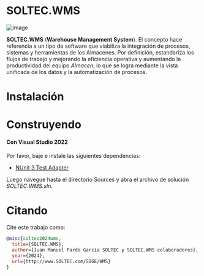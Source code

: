 # SOLTEC.WMS

![image](https://img.shields.io/badge/license-LGPL-3.svg)

**SOLTEC.WMS** (**Warehouse Management System**). El concepto hace referencia a un tipo de software que viabiliza la 
integración de procesos, sistemas y herramientas de los Almacenes. Por definición, estandariza los flujos de trabajo y 
mejorando la eficiencia operativa y aumentando la productividad del equipo *Almacen*, lo que se logra mediante la vista 
unificada de los datos y la automatización de procesos.

# Instalación



# Construyendo



#### Con Visual Studio 2022

Por favor, baje e instale las siguientes dependencias:

- [NUnit 3 Test Adapter](https://marketplace.visualstudio.com/items?itemName=NUnitDevelopers.NUnit3TestAdapter)

Luego navegue hasta el directorio Sources y abra el archivo de solución *SOLTEC.WMS.sln*.

# Citando

Cite este trabajo como:

```bibtex
@misc{soltec2024wms,
  title={SOLTEC.WMS},
  author={Juan Manuel Pardo García SOLTEC y SOLTEC.WMS colaboradores},
  year={2024},
  url={http://www.SOLTEC.com/SIGE/WMS}
}
```

